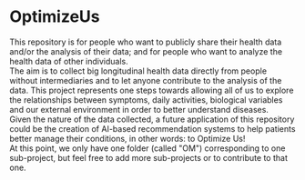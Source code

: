 # OptimizeUs

This repository is for people who want to publicly share their health data and/or the analysis of their data; and for people who want to analyze the health data of other individuals.<br/>
The aim is to collect big longitudinal health data directly from people without intermediaries and to let anyone contribute to the analysis of the data. This project represents one steps towards allowing all of us to explore the relationships between symptoms, daily activities, biological variables and our external environment in order to better understand diseases. <br/>
Given the nature of the data collected, a future application of this repository could be the creation of AI-based recommendation systems to help patients better manage their conditions, in other words: to Optimize Us!<br/>
At this point, we only have one folder (called "OM") corresponding to one sub-project, but feel free to add more sub-projects or to contribute to that one.
